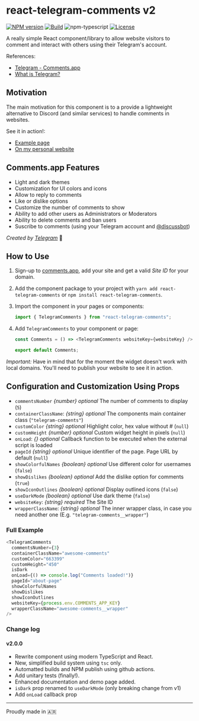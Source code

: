 # react-telegram-comments v2

[![NPM version][npm-image]][npm-url]
[![Build][github-build]][github-build-url]
![npm-typescript]
[![License][github-license]][github-license-url]

A really simple React component/library to allow website visitors to comment and interact with others using their Telegram's account.

References:

- [Telegram - Comments.app](https://comments.app/)
- [What is Telegram?](https://telegram.org/faq#q-what-is-telegram-what-do-i-do-here)

## Motivation

The main motivation for this component is to a provide a lightweight alternative to Discord (and similar services) to handle comments in websites.

See it in action!:

- [Example page](https://sveggiani.github.io/react-telegram-comments)
- [On my personal website](https://actionauta.com/notes/integrating-tailwind-css-modules-sass-stylelint-nextjs)

## Comments.app Features

- Light and dark themes
- Customization for UI colors and icons
- Allow to reply to comments
- Like or dislike options
- Customize the number of comments to show
- Ability to add other users as Administrators or Moderators
- Ability to delete comments and ban users
- Suscribe to comments (using your Telegram account and [@discussbot](https://t.me/discussbot))

_Created by [Telegram](https://telegram.org)_ :blue_heart:

## How to Use

1. Sign-up to [comments.app](https://comments.app), add your site and get a valid _Site ID_ for your domain.
2. Add the component package to your project with `yarn add react-telegram-comments` or `npm install react-telegram-comments`.
3. Import the component in your pages or components:
   ```javascript
   import { TelegramComments } from "react-telegram-comments";
   ```
4. Add `TelegramComments` to your component or page:

   ```javascript
   const Comments = () => <TelegramComments websiteKey={websiteKey} />;

   export default Comments;
   ```

_Important:_ Have in mind that for the moment the widget doesn't work with local domains. You'll need to publish your website to see it in action.

## Configuration and Customization Using Props

- `commentsNumber` _{number}_ _optional_ The number of comments to display (`5`)
- `containerClassName`: _{string}_ _optional_ The components main container class (`"telegram-comments"`)
- `customColor` _{string}_ _optional_ Highlight color, hex value without # (`null`)
- `customHeight` _{number}_ _optional_ Custom widget height in pixels (`null`)
- `onLoad`: _{}_ _optional_ Callback function to be executed when the external script is loaded
- `pageId` _{string}_ _optional_ Unique identifier of the page. Page URL by default (`null`)
- `showColorfulNames` _{boolean}_ _optional_ Use different color for usernames (`false`)
- `showDislikes` _{boolean}_ _optional_ Add the dislike option for comments (`true`)
- `showIconOutlines` _{boolean}_ _optional_ Display outlined icons (`false`)
- `useDarkMode` _{boolean}_ _optional_ Use dark theme (`false`)
- `websiteKey`: _{string}_ _required_ The Site ID
- `wrapperClassName`: _{string}_ _optional_ The inner wrapper class, in case you need another one (E.g. `"telegram-comments__wrapper"`)

### Full Example

```javascript
<TelegramComments
  commentsNumber={3}
  containerClassName="awesome-comments"
  customColor="663399"
  customHeight="450"
  isDark
  onLoad={() => console.log("Comments loaded!")}
  pageId="about-page"
  showColorfulNames
  showDislikes
  showIconOutlines
  websiteKey={process.env.COMMENTS_APP_KEY}
  wrapperClassName="awesome-comments__wrapper"
/>
```

### Change log

#### v2.0.0

- Rewrite component using modern TypeScript and React.
- New, simplified build system using `tsc` only.
- Automatted builds and NPM publish using github actions.
- Add unitary tests (finally!).
- Enhanced documentation and demo page added.
- `isDark` prop renamed to `useDarkMode` (only breaking change from v1)
- Add `onLoad` callback prop

---

[npm-url]: https://www.npmjs.com/package/react-telegram-comments
[npm-image]: https://img.shields.io/npm/v/react-telegram-comments
[github-license]: https://img.shields.io/github/license/sveggiani/react-telegram-comments
[github-license-url]: https://github.com/sveggiani/react-telegram-comments/blob/master/LICENSE
[github-build]: https://github.com/sveggiani/react-telegram-comments/actions/workflows/publish.yml/badge.svg
[github-build-url]: https://github.com/sveggiani/react-telegram-comments/actions/workflows/publish.yml
[npm-typescript]: https://img.shields.io/npm/types/react-telegram-comments

Proudly made in :argentina:
